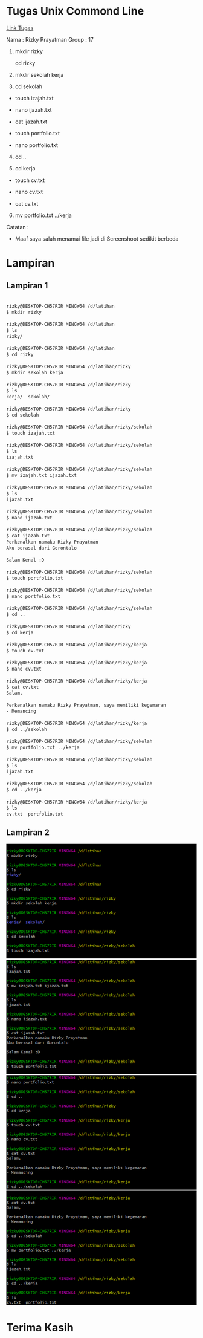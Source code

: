 # Tugas Unix Commond Line

[Link Tugas](https://github.com/impactbyte/full-stack-web-assignments/tree/master/01-Unix-Command-Line)

Nama : Rizky Prayatman
Group : 17

1. mkdir rizky

   cd rizky

2. mkdir sekolah kerja

3. cd sekolah

- touch izajah.txt

- nano ijazah.txt

- cat ijazah.txt

- touch portfolio.txt

- nano portfolio.txt

4. cd ..

5. cd kerja

- touch cv.txt

- nano cv.txt

- cat cv.txt

6. mv portfolio.txt ../kerja

Catatan :

- Maaf saya salah menamai file jadi di Screenshoot sedikit berbeda

# Lampiran

## Lampiran 1

```

rizky@DESKTOP-CH57RIR MINGW64 /d/latihan
$ mkdir rizky

rizky@DESKTOP-CH57RIR MINGW64 /d/latihan
$ ls
rizky/

rizky@DESKTOP-CH57RIR MINGW64 /d/latihan
$ cd rizky

rizky@DESKTOP-CH57RIR MINGW64 /d/latihan/rizky
$ mkdir sekolah kerja

rizky@DESKTOP-CH57RIR MINGW64 /d/latihan/rizky
$ ls
kerja/  sekolah/

rizky@DESKTOP-CH57RIR MINGW64 /d/latihan/rizky
$ cd sekolah

rizky@DESKTOP-CH57RIR MINGW64 /d/latihan/rizky/sekolah
$ touch izajah.txt

rizky@DESKTOP-CH57RIR MINGW64 /d/latihan/rizky/sekolah
$ ls
izajah.txt

rizky@DESKTOP-CH57RIR MINGW64 /d/latihan/rizky/sekolah
$ mv izajah.txt ijazah.txt

rizky@DESKTOP-CH57RIR MINGW64 /d/latihan/rizky/sekolah
$ ls
ijazah.txt

rizky@DESKTOP-CH57RIR MINGW64 /d/latihan/rizky/sekolah
$ nano ijazah.txt

rizky@DESKTOP-CH57RIR MINGW64 /d/latihan/rizky/sekolah
$ cat ijazah.txt
Perkenalkan namaku Rizky Prayatman
Aku berasal dari Gorontalo

Salam Kenal :D

rizky@DESKTOP-CH57RIR MINGW64 /d/latihan/rizky/sekolah
$ touch portfolio.txt

rizky@DESKTOP-CH57RIR MINGW64 /d/latihan/rizky/sekolah
$ nano portfolio.txt

rizky@DESKTOP-CH57RIR MINGW64 /d/latihan/rizky/sekolah
$ cd ..

rizky@DESKTOP-CH57RIR MINGW64 /d/latihan/rizky
$ cd kerja

rizky@DESKTOP-CH57RIR MINGW64 /d/latihan/rizky/kerja
$ touch cv.txt

rizky@DESKTOP-CH57RIR MINGW64 /d/latihan/rizky/kerja
$ nano cv.txt

rizky@DESKTOP-CH57RIR MINGW64 /d/latihan/rizky/kerja
$ cat cv.txt
Salam,

Perkenalkan namaku Rizky Prayatman, saya memiliki kegemaran
- Memancing

rizky@DESKTOP-CH57RIR MINGW64 /d/latihan/rizky/kerja
$ cd ../sekolah

rizky@DESKTOP-CH57RIR MINGW64 /d/latihan/rizky/sekolah
$ mv portfolio.txt ../kerja

rizky@DESKTOP-CH57RIR MINGW64 /d/latihan/rizky/sekolah
$ ls
ijazah.txt

rizky@DESKTOP-CH57RIR MINGW64 /d/latihan/rizky/sekolah
$ cd ../kerja

rizky@DESKTOP-CH57RIR MINGW64 /d/latihan/rizky/kerja
$ ls
cv.txt  portfolio.txt

```

## Lampiran 2

![img-1]
![img-2]
![img-3]
![img-4]

# Terima Kasih

<!-- IMAGES -->

[img-1]: img/img-1.png
[img-2]: img/img-2.png
[img-3]: img/img-3.png
[img-4]: img/img-4.png
